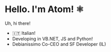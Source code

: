 # Hello. I'm Atom! ⚛️
Uh, hi there!
- 🇮🇹 Italian!
- Developing in VB.NET, JS and Python!
- Debianissimo Co-CEO and SF Developer (IL)
